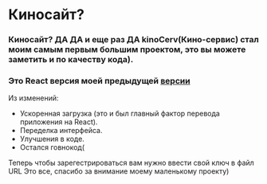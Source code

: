 # Киносайт?
### Киносайт? ДА ДА и еще раз ДА kinoCerv(Кино-сервис) стал моим самым первым большим проектом, это вы можете заметить и по качеству кода).
### Это React версия моей предыдущей [версии](https://github.com/kirill303/movieSite_v1_js)

Из изменений:
* Ускоренная загрузка (это и был главный фактор перевода приложения на React).
* Переделка интерфейса.
* Улучшения в коде.
* Остался говнокод(

Теперь чтобы зарегестрироваться вам нужно ввести свой ключ в файл URL 
Это все, спасибо за внимание моему маленькому проекту)
